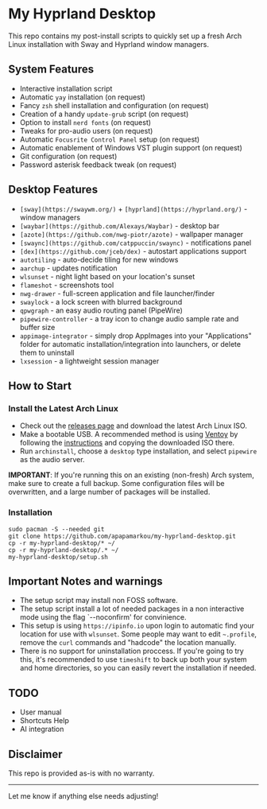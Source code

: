 # My Hyprland Desktop

This repo contains my post-install scripts to quickly set up a fresh Arch Linux installation with Sway and Hyprland window managers.

## System Features

- Interactive installation script
- Automatic `yay` installation (on request)
- Fancy `zsh` shell installation and configuration (on request)
- Creation of a handy `update-grub` script (on request)
- Option to install `nerd fonts` (on request)
- Tweaks for pro-audio users (on request)
- Automatic `Focusrite Control Panel` setup (on request)
- Automatic enablement of Windows VST plugin support (on request)
- Git configuration (on request)
- Password asterisk feedback tweak (on request)

## Desktop Features

- `[sway](https://swaywm.org/)` + `[hyprland](https://hyprland.org/)` - window managers
- `[waybar](https://github.com/Alexays/Waybar)` - desktop bar
- `[azote](https://github.com/nwg-piotr/azote)` - wallpaper manager
- `[swaync](https://github.com/catppuccin/swaync)` - notifications panel
- `[dex](https://github.com/jceb/dex)` - autostart applications support
- `autotiling` - auto-decide tiling for new windows
- `aarchup` - updates notification
- `wlsunset` - night light based on your location's sunset
- `flameshot` - screenshots tool
- `nwg-drawer` - full-screen application and file launcher/finder
- `swaylock` - a lock screen with blurred background
- `qpwgraph` - an easy audio routing panel (PipeWire)
- `pipewire-controller` - a tray icon to change audio sample rate and buffer size
- `appimage-integrator` - simply drop AppImages into your "Applications" folder for automatic installation/integration into launchers, or delete them to uninstall
- `lxsession` - a lightweight session manager

## How to Start

### Install the Latest Arch Linux

- Check out the [releases page](https://archlinux.org/releng/releases/) and download the latest Arch Linux ISO.
- Make a bootable USB. A recommended method is using [Ventoy](https://www.ventoy.net/en/download.html) by following the [instructions](https://www.ventoy.net/en/doc_start.html) and copying the downloaded ISO there.
- Run `archinstall`, choose a `desktop` type installation, and select `pipewire` as the audio server.

**IMPORTANT**: If you're running this on an existing (non-fresh) Arch system, make sure to create a full backup. Some configuration files will be overwritten, and a large number of packages will be installed.

### Installation
 
```
sudo pacman -S --needed git
git clone https://github.com/apapamarkou/my-hyprland-desktop.git
cp -r my-hyprland-desktop/* ~/
cp -r my-hyprland-desktop/.* ~/
my-hyprland-desktop/setup.sh
```

## Important Notes and warnings

- The setup script may install non FOSS software.
- The setup script install a lot of needed packages in a non interactive mode using the flag `--noconfirm' for convinience.
- This setup is using `https://ipinfo.io` upon login to automatic find your location for use with `wlsunset`. Some people may want to edit `~.profile`, remove the `curl` commands and "hadcode" the location manually.
- There is no support for uninstallation proccess. If you're going to try this, it's recommended to use `timeshift` to back up both your system and home directories, so you can easily revert the installation if needed.

## TODO

- User manual
- Shortcuts Help
- AI integration

## Disclaimer

This repo is provided as-is with no warranty.

---

Let me know if anything else needs adjusting!
